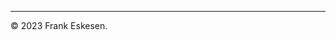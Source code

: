 <!-- -------------------------------------------------------------------------
//
//       Copyright (c) 2023 Frank Eskesen.
//
//       This file is free content, distributed under the MIT license.
//       (See accompanying file LICENSE.MIT or the original contained
//       within https://opensource.org/licenses/MIT)
//
//----------------------------------------------------------------------------
//
// Title-
//       ~/doc/trailer.md
//
// Purpose-
//       Documentation trailer
//
// Last change date-
//       2023/06/13
//
-------------------------------------------------------------------------- -->
----
&copy; 2023 Frank Eskesen.
